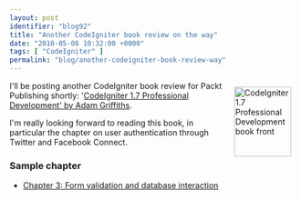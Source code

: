 ```yaml
---
layout: post
identifier: "blog92"
title: "Another CodeIgniter book review on the way"
date: "2010-05-08 10:32:00 +0000"
tags: [ "CodeIgniter" ]
permalink: "blog/another-codeigniter-book-review-way"
---
```

<a href="http://www.packtpub.com/codeigniter-1-7-professional-development/book/mid/0405109at6rt?utm_source=murfitt.net&amp;utm_medium=affiliate&amp;utm_content=blog&amp;utm_campaign=mdb_003216"><img alt="CodeIgniter 1.7 Professional Development book front" width="100" height="123" vspace="10" hspace="10" align="right" src="/uploads/1849510903.png"></a>I'll be posting another CodeIgniter book review for Packt Publishing shortly: '[CodeIgniter 1.7 Professional Development' by Adam Griffiths](http://www.packtpub.com/codeigniter-1-7-professional-development/book/mid/0405109at6rt?utm_source=murfitt.net&utm_medium=affiliate&utm_content=blog&utm_campaign=mdb_003216).

<!--more-->

I'm really looking forward to reading this book, in particular the chapter on user authentication through Twitter and Facebook Connect.

### Sample chapter

* [Chapter 3: Form validation and database interaction](https://www.packtpub.com/sites/default/files/0905_CodeIgniter%201.7%20professional%20development_SampleChapter.pdf)